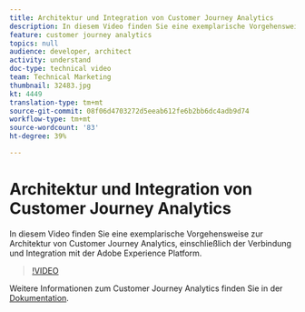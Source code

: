 ```yaml
---
title: Architektur und Integration von Customer Journey Analytics
description: In diesem Video finden Sie eine exemplarische Vorgehensweise zur Architektur von Adobe Customer Journey Analytics, einschließlich der Verbindung und Integration mit dem Adobe Experience Platform.
feature: customer journey analytics
topics: null
audience: developer, architect
activity: understand
doc-type: technical video
team: Technical Marketing
thumbnail: 32483.jpg
kt: 4449
translation-type: tm+mt
source-git-commit: 08f06d4703272d5eeab612fe6b2bb6dc4adb9d74
workflow-type: tm+mt
source-wordcount: '83'
ht-degree: 39%

---
```



# Architektur und Integration von Customer Journey Analytics

In diesem Video finden Sie eine exemplarische Vorgehensweise zur Architektur von Customer Journey Analytics, einschließlich der Verbindung und Integration mit der Adobe Experience Platform.

>[!VIDEO](https://video.tv.adobe.com/v/32483/?quality=12)

Weitere Informationen zum Customer Journey Analytics finden Sie in der [Dokumentation](https://docs.adobe.com/content/help/de-DE/analytics-platform/using/cja-landing.html).
